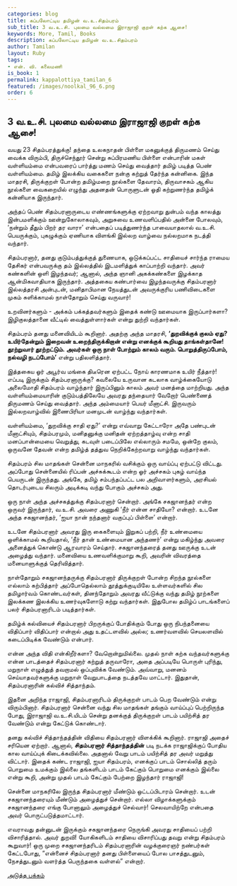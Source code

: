 ```yaml
---
categories: blog
title: கப்பலோட்டிய தமிழன் வ.உ.சிதம்பரம்
sub_title: 3 வ.உ.சி. புலமை வல்லமை இராஜாஜி குறள் கற்க ஆசை!
keywords: More, Tamil, Books
description: கப்பலோட்டிய தமிழன் வ.உ.சிதம்பரம்
author: Tamilan
layout: Ruby
tags:
- என். வி. கலைமணி
is_book: 1
permalink: kappalottiya_tamilan_6
featured: /images/noolkal_96_6.png
order: 6
---
```

## 3 வ.உ.சி. புலமை வல்லமை இராஜாஜி குறள் கற்க ஆசை!

வயது 23 சிதம்பரத்துக்கு! தந்தை உலகநாதன் பிள்ளை மகனுக்குத் திருமணம் செய்து வைக்க விரும்பி, திருச்செந்தூர் சென்று சுப்பிரமணிய பிள்ளை என்பாரின் மகள் வள்ளியம்மை என்பவரைப் பார்த்து மணம் செய்து வைத்தார் தமிழ் படித்த பெண் வள்ளியம்மை. தமிழ் இலக்கிய வகைகளை நன்கு கற்றுத் தேர்ந்த கன்னிகை. இந்த மாதரசி, திருக்குறள் போன்ற தமிழ்மறை நூல்களை தேவாரம், திருவாசகம் ஆகிய நூல்களை வைகறையில் எழுந்து அதனதன் பொருளுடன் ஓதி கற்றுணர்ந்த தமிழ்க் கன்னியாக இருந்தார்.

அந்தப் பெண் சிதம்பரனாருடைய எண்ணங்களுக்கு ஏற்றவாறு துன்பம் வந்த காலத்து இன்பமளிக்கும் ஊன்றுகோலாகவும், அறுசுவை உணவளிப்பதில் அன்னை போலவும், ‘நன்றும் தீதும் பிறர் தர வாரா’ என்பதைப் படித்துணர்ந்த பாவையாதலால் வ.உ.சி. பெயருக்கும், புகழுக்கும் ஏணியாக விளங்கி இல்லற வாழ்வை நல்லறமாக நடத்தி வந்தார்.

சிதம்பரனார், தனது குடும்பத்துக்குத் துணையாக, ஒடுக்கப்பட்ட சாதியைச் சார்ந்த ராமைய தேசிகர் என்பவருக்கு தம் இல்லத்தில் இடமளித்துக் காப்பாற்றி வந்தார். அவர் கண்களின் ஒளி இழந்தவர்; ஆனால், அந்த ஞானி அகக்கண்களை இழக்காத ஆன்மிகவாதியாக இருந்தார். அத்தகைய கண்பார்வை இழந்தவருக்கு சிதம்பரனார் இல்லத்தரசி அன்புடன், மனிதாபிமான நேயத்துடன் அவருக்குரிய பணிவிடைகளை முகம் சுளிக்காமல் நாள்தோறும் செய்து வருவார்!

உறவினர்களும் - அக்கம் பக்கத்தவர்களும் இதைக் கண்டு ஊமையாக இருப்பார்களா? இழிகுலத்தானை வீட்டில் வைத்துள்ளார்கள் என்று துற்றி வந்தார்கள்.

சிதம்பரம் தனது மனைவியிடம் கூறினார். அதற்கு அந்த மாதரசி, **‘துறவிக்குக் குலம் ஏது? உயிர்தேன்றும் இறைவன் உறைந்திருக்கிறான் என்று எனக்குக் கூறியது தாங்கள்தானே! தூற்றுவார் தூற்றட்டும். அவர்கள் ஒரு நாள் போற்றும் காலம் வரும். பொறுத்திருப்போம், நல்வழி நடப்போம்’** என்று பதிலளித்தார்.

இத்தகைய ஓர் அபூர்வ மங்கை திடீரென ஏற்பட்ட நோய் காரணமாக உயிர் நீத்தார்! எப்படி இருக்கும் சிதம்பரனாருக்கு? கவலையே உருவான கடலாக வாழ்க்கையோடு அலைமோதி சிதம்பரம் வாழ்ந்தார் இருப்பினும் காலம் அவர் மனத்தை மாற்றியது. அந்த வள்ளியம்மையாரின் குடும்பத்திலேயே அவரது தந்தையார் வேறோர் பெண்ணைத் திருமணம் செய்து வைத்தார். அந்த அம்மையார் பெயர் மீனாட்சி. இருவரும் இல்லறவாழ்வில் இணைபிரியா மனமுடன் வாழ்ந்து வந்தார்கள்.

வள்ளியம்மை, ‘துறவிக்கு சாதி ஏது?’ என்று எவ்வாறு கேட்டாரோ அதே பண்புடன் மீனாட்சியும், சிதம்பரமும், மனிதனுக்கு மனிதன் ஏற்றத்தாழ்வு என்ற சாதி மனப்பான்மையை வெறுத்து, கடவுள் படைப்பிலே எல்லாரும் சமமே, ஒன்றே குலம், ஒருவனே தேவன் என்ற தமிழ்த் தத்துவ நெறிக்கேற்றவாறு வாழ்ந்து வந்தார்கள்.

சிதம்பரம் சில மாதங்கள் சென்னை மாநகரில் வசிக்கும் ஒரு வாய்ப்பு ஏற்பட்டு விட்டது. அப்போது சென்னையில் ரிப்பன் அச்சுக்கூடம் என்ற ஓர் அச்சகம் புகழ் வாய்ந்த பெயருடன் இருந்தது. அங்கே, தமிழ் சம்பந்தப்பட்ட பல அறிவாளர்களும், அரசியல் தொடர்புடைய சிலரும் அடிக்கடி வந்து போகும் அச்சகம் அது.

ஒரு நாள் அந்த அச்சகத்துக்கு சிதம்பரனார் சென்றார். அங்கே சகஜானந்தர் என்ற ஒருவர் இருந்தார், வ.உ.சி. அவரை அணுகி ‘நீர் என்ன சாதியோ? என்றார். உடனே அந்த சகஜானந்தர், ‘ஐயா நான் நந்தனார் வகுப்புப் பிள்ளை’ என்றார்.

உடனே சிதம்பரனார் அவரது இரு கைகளையும் இறுகப் பற்றி, நீர் உண்மையை ஒளிக்காமல் கூறியதால், ‘நீர் தான் உண்மையான அந்தணர்’ என்று மகிழ்ந்து அவரை அனைத்துக் கொண்டு ஆரவாரம் செய்தார். சகஜானந்தரைத் தனது ஊருக்கு உடன் அழைத்து வந்தார். மனைவியை உணவளிக்குமாறு கூறி, அவரின் விவரத்தை மனையாளுக்குத் தெரிவித்தார்.

நாள்தோறும் சகஜானந்தருக்கு சிதம்பரனார் திருக்குறள் போன்ற சிறந்த நூல்களை எல்லாம் கற்பித்தார் அப்போதெல்லாம் தூத்துக்குடியிலே உள்ளவர்களில் சில தமிழார்வம் கொண்டவர்கள், தினந்தோறும் அவரது வீட்டுக்கு வந்து தமிழ் நூற்களை இலக்கண இலக்கிய உணர்வுகளோடு கற்று வந்தார்கள். இதுபோல தமிழ்ப் பாடங்களைப் பலர் சிதம்பரனாரிடம் படித்தார்கள்.

தமிழ்க் கல்வியைச் சிதம்பரனார் பிறருக்குப் போதிக்கும் போது ஒரு நிபந்தனையை விதிப்பார் விதிப்பார் என்றால் அது உதட்டளவில் அல்ல; உணர்வளவில் செயலளவில் கடைப்பிடிக்க வேண்டும் என்பார்.

என்ன அந்த விதி என்கிறீர்களா? வேறொன்றுமில்லை. முதல் நாள் கற்க வந்தவர்களுக்கு என்ன பாடத்தைச் சிதம்பரனார் கற்றுத் தருவாரோ, அதை அப்படியே பொருள் புரிந்து, மறுநாள் எழுத்துத் தவறாமல் ஒப்புவிக்க வேண்டும். அவ்வாறு, மனனம் செய்யாதவர்களுக்கு மறுநாள் வேறுபாடத்தை நடத்தவே மாட்டார். இதுதான், சிதம்பரனாரின் கல்விச் சித்தாந்தம்.

இதனை அறிந்த ராஜாஜி, சிதம்பரனாரிடம் திருக்குறள் பாடம் பெற வேண்டும் என்று விரும்பினார். சிதம்பரனார் சென்னை வந்து சில மாதங்கள் தங்கும் வாய்ப்புப் பெற்றிருந்த போது, இராஜாஜி வ.உ.சி.யிடம் சென்று தனக்குத் திருக்குறள் பாடம் பயிற்சித் தர வேண்டும் என்று கேட்டுக் கொண்டார்.

தனது கல்விச் சித்தாந்தத்தின் விதியை சிதம்பரனார் விளக்கிக் கூறினார். ராஜாஜி அதைச் சரியென ஏற்றார். ஆனால், **சிதம்பரனார் சித்தாந்தத்தின்** படி நடக்க ராஜாஜிக்குப் போதிய கால வாய்ப்புக் கிடைக்கவில்லை. அதனால் வேறு பாடம் பயிற்சித் தர அவர் மறுத்து விட்டார். இதைக் கண்ட ராஜாஜி, ஐயா சிதம்பரம், எனக்குப் பாடம் சொல்லித் தரும் பொறுமை உமக்கும் இல்லை தங்களிடம் பாடம் கேட்கும் பொறுமை எனக்கும் இல்லை என்று கூறி, அன்று முதல் பாடம் கேட்கும் பேற்றை இழந்தார் ராஜாஜி!

சென்னை மாநகரிலே இருந்த சிதம்பரனார் மீண்டும் ஒட்டப்பிடாரம் சென்றார். உடன் சகஜானந்தரையும் மீண்டும் அழைத்துச் சென்றார். எல்லா விழாக்களுக்கும் சகஜானந்தரை எங்கு போனாலும் அழைத்துச் செல்வார்! செலவாயிற்றே என்பதை அவர் பொருட்படுத்தமாட்டார்.

எவராவது தன்னுடன் இருக்கும் சகஜானந்தரை நெருங்கி அவரது சாதியைப் பற்றி விசாரித்தால். அவர் துறவி! யோகிகளிடம் சாதியை விசாரிப்பது தவறு என்று சிதம்பரம் கூறுவார்! ஒரு முறை சகஜானந்தரிடம் சிதம்பரனாரின் வழக்குரைஞர் நண்பர்கள் கேட்டபோது, “என்னைச் சிதம்பரனார் தனது பிள்ளையைப் போல பாசத்துடனும், நேசத்துடனும் வளர்த்த பெருந்தகை வள்ளல்” என்றார்.

[அடுத்த பக்கம்](kappalottiya_tamilan_7)